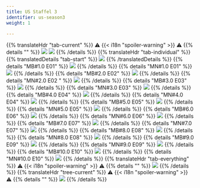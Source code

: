 ```yaml
---
title: US Staffel 3
identifier: us-season3
weight: 1

---
```

{{% translateHdr "tab-current" %}}
:warning: {{< i18n "spoiler-warning" >}} :warning:
{{% details "" %}}
![](/sim-ayto/us03/us03_tab.png)
![](/sim-ayto/us03/us03_sum.png)
{{% /details %}}
{{% translateHdr "tab-individual" %}}
{{% translatedDetails "tab-start" %}}
![](/sim-ayto/us03/us03_0.png)
{{% /translatedDetails %}}
{{% details "MB#1.0 E01" %}}
![](/sim-ayto/us03/us03_1.png)
{{% /details %}}
{{% details "MN#1.0 E01" %}}
![](/sim-ayto/us03/us03_2.png)
{{% /details %}}
{{% details "MB#2.0 E02" %}}
![](/sim-ayto/us03/us03_3.png)
{{% /details %}}
{{% details "MN#2.0 E02 " %}}
![](/sim-ayto/us03/us03_4.png)
{{% /details %}}
{{% details "MB#3.0 E03" %}}
![](/sim-ayto/us03/us03_5.png)
{{% /details %}}
{{% details "MN#3.0 E03" %}}
![](/sim-ayto/us03/us03_6.png)
{{% /details %}}
{{% details "MB#4.0 E04" %}}
![](/sim-ayto/us03/us03_7.png)
{{% /details %}}
{{% details "MN#4.0 E04" %}}
![](/sim-ayto/us03/us03_8.png)
{{% /details %}}
{{% details "MB#5.0 E05" %}}
![](/sim-ayto/us03/us03_9.png)
{{% /details %}}
{{% details "MN#5.0 E05" %}}
![](/sim-ayto/us03/us03_10.png)
{{% /details %}}
{{% details "MB#6.0 E06" %}}
![](/sim-ayto/us03/us03_11.png)
{{% /details %}}
{{% details "MN#6.0 E06" %}}
![](/sim-ayto/us03/us03_12.png)
{{% /details %}}
{{% details "MB#7.0 E07" %}}
![](/sim-ayto/us03/us03_13.png)
{{% /details %}}
{{% details "MN#7.0 E07" %}}
![](/sim-ayto/us03/us03_14.png)
{{% /details %}}
{{% details "MB#8.0 E08" %}}
![](/sim-ayto/us03/us03_15.png)
{{% /details %}}
{{% details "MN#8.0 E08" %}}
![](/sim-ayto/us03/us03_16.png)
{{% /details %}}
{{% details "MB#9.0 E09" %}}
![](/sim-ayto/us03/us03_17.png)
{{% /details %}}
{{% details "MN#9.0 E09" %}}
![](/sim-ayto/us03/us03_18.png)
{{% /details %}}
{{% details "MB#10.0 E10" %}}
![](/sim-ayto/us03/us03_19.png)
{{% /details %}}
{{% details "MN#10.0 E10" %}}
![](/sim-ayto/us03/us03_20.png)
{{% /details %}}
{{% translateHdr "tab-everything" %}}
:warning: {{< i18n "spoiler-warning" >}} :warning:
{{% details "" %}}
![](/sim-ayto/us03/us03.col.png)
{{% /details %}}
{{% translateHdr "tree-current" %}}
:warning: {{< i18n "spoiler-warning" >}} :warning:
{{% details "" %}}
![](/sim-ayto/us03/us03.png)
{{% /details %}}

